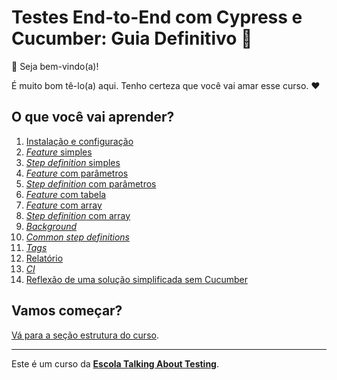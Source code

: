 # Testes End-to-End com Cypress e Cucumber: Guia Definitivo 🥒

👋 Seja bem-vindo(a)!

É muito bom tê-lo(a) aqui. Tenho certeza que você vai amar esse curso. ❤️

## O que você vai aprender?

1. [Instalação e configuração](./lessons/0.md)
2. [_Feature_ simples](./lessons/1.md)
3. [_Step definition_ simples](./lessons/2.md)
4. [_Feature_ com parâmetros](./lessons/3.md)
5. [_Step definition_ com parâmetros](./lessons/4.md)
6. [_Feature_ com tabela](./lessons/5.md)
7. [_Feature_ com array](./lessons/6.md)
8. [_Step definition_ com array](./lessons/7.md)
9. [_Background_](./lessons/8.md)
10. [_Common_ _step definitions_](./lessons/9.md)
11. [_Tags_](./lessons/10.md)
12. [Relatório](./lessons/11.md)
13. [_CI_](./lessons/12.md)
14. [Reflexão de uma solução simplificada sem Cucumber](./lessons/13.md)

## Vamos começar?

[Vá para a seção estrutura do curso](./lessons/_course-structure_.md).

___

Este é um curso da [**Escola Talking About Testing**](https://talking-about-testing.vercel.app/).
